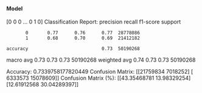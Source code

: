 #### Model
[0 0 0 ... 0 1 0]
Classification Report:
              precision    recall  f1-score   support

           0       0.77      0.76      0.77  28778086
           1       0.68      0.70      0.69  21412182

    accuracy                           0.73  50190268
   macro avg       0.73      0.73      0.73  50190268
weighted avg       0.74      0.73      0.73  50190268

Accuracy: 0.7339758177820449
Confusion Matrix:
[[21759834  7018252]
 [ 6333573 15078609]]
Confusion Matrix (%):
[[43.35468781 13.98329254]
 [12.61912568 30.04289397]]
